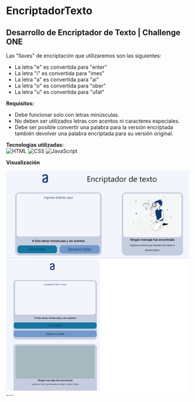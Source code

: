 # EncriptadorTexto
Desarrollo de Encriptador de Texto | Challenge ONE
---
Las "llaves" de encriptación que utilizaremos son las siguientes:

- La letra "e" es convertida para "enter"
- La letra "i" es convertida para "imes"
- La letra "a" es convertida para "ai"
- La letra "o" es convertida para "ober"
- La letra "u" es convertida para "ufat"

**Requisitos:**

- Debe funcionar solo con letras minúsculas.
- No deben ser utilizados letras con acentos ni caracteres especiales.
- Debe ser posible convertir una palabra para la versión encriptada también devolver una palabra encriptada para su versión original.

**Tecnologías utilizadas:**  
<img src="https://img.icons8.com/color/344/html-5--v1.png" alt="HTML" width="70"/>
<img src="https://img.icons8.com/color/344/css3.png" alt="CSS" width="70"/>
<img src="https://img.icons8.com/color/344/javascript--v1.png" alt="JavaScript" width="70"/>

**Visualización**

<img src="https://github.com/Guille7580/Encriptador-Alura/blob/main/imagenes/Terminado.png?raw=true" alt="inicio" width="500" />
<img src="https://github.com/Guille7580/Encriptador-Alura/blob/main/imagenes/Terminadoresponsi.png?raw=true" alt="inicio" width="500" />
---
